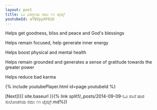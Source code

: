 ```yaml
---
layout: post
title: ಓಂ ವಿಸರ್ಗ್ಗಯ ನಮಃ ೧೧ ಟೈಮ್ಸ್
youtubeId: aTQVpyXFO1U
---
```

 
 
Helps get goodness, bliss and peace and God's blessings
 
Helps remain focused, help generate inner energy 
 
Helps boost physical and mental health 
 
Helps remain grounded and generates a sense of gratitude towards the greater power 
 
Helps reduce bad karma
 
 
 
 


{% include youtubePlayer.html id=page.youtubeId %}
 
[Next]({{ site.baseurl }}{% link  split1/_posts/2014-09-09-ಓಂ ಸಸಿನೆ ಹಾರ ಸುಲೋಚನಯ ನಮಃ ೧೧ ಟೈಮ್ಸ್.md%})
 

